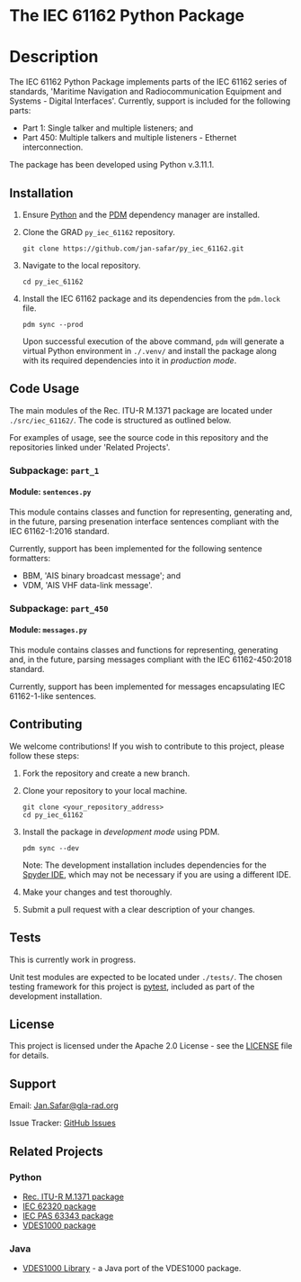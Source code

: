 # The IEC 61162 Python Package

# Description

The IEC 61162 Python Package implements parts of the IEC 61162 series of standards, 'Maritime Navigation and Radiocommunication Equipment and Systems - Digital Interfaces'. Currently, support is included for the following parts:

* Part 1: Single talker and multiple listeners; and
* Part 450: Multiple talkers and multiple listeners - Ethernet interconnection.

The package has been developed using Python v.3.11.1.

## Installation

1. Ensure [Python](https://www.python.org/downloads/) and the [PDM](https://pdm-project.org/) dependency manager are installed.

1. Clone the GRAD `py_iec_61162` repository.
    ```
    git clone https://github.com/jan-safar/py_iec_61162.git
    ```

1. Navigate to the local repository.
    ```
    cd py_iec_61162
    ```

1. Install the IEC 61162 package and its dependencies from the `pdm.lock` file.
    ```
    pdm sync --prod
    ```
    Upon successful execution of the above command, `pdm` will generate a virtual Python environment in `./.venv/` and install the package along with its required dependencies into it in *production mode*.

## Code Usage

The main modules of the Rec. ITU-R M.1371 package are located under `./src/iec_61162/`. The code is structured as outlined below.

For examples of usage, see the source code in this repository and the repositories linked under 'Related Projects'.

### Subpackage: `part_1`

#### Module: `sentences.py`

This module contains classes and function for representing, generating and, in the future, parsing presenation interface sentences compliant with the IEC 61162-1:2016 standard.

Currently, support has been implemented for the following sentence formatters:
* BBM, 'AIS binary broadcast message'; and
* VDM, 'AIS VHF data-link message'.

### Subpackage: `part_450`

#### Module: `messages.py`

This module contains classes and functions for representing, generating and, in the future,
parsing messages compliant with the IEC 61162-450:2018 standard.

Currently, support has been implemented for messages encapsulating IEC 61162-1-like sentences.

## Contributing

We welcome contributions! If you wish to contribute to this project, please follow these steps:

1. Fork the repository and create a new branch.
1. Clone your repository to your local machine.
    
    ```
    git clone <your_repository_address>
    cd py_iec_61162
    ```
1. Install the package in *development mode* using PDM.
    ```
    pdm sync --dev
    ```    
    
    Note: The development installation includes dependencies for the [Spyder IDE](https://www.spyder-ide.org/), which may not be necessary if you are using a different IDE.
1. Make your changes and test thoroughly.
1. Submit a pull request with a clear description of your changes.

## Tests

This is currently work in progress.

Unit test modules are expected to be located under `./tests/`. The chosen testing framework for this project is [pytest](https://pytest.org), included as part of the development installation.

## License

This project is licensed under the Apache 2.0 License - see the [LICENSE](./LICENSE) file for details.

## Support

Email: Jan.Safar@gla-rad.org

Issue Tracker: [GitHub Issues](https://github.com/jan-safar/py_iec_61162/issues)

## Related Projects

### Python

* [Rec. ITU-R M.1371 package](https://github.com/jan-safar/py_rec_itu_r_m_1371.git)
* [IEC 62320 package](https://github.com/jan-safar/py_iec_62320.git)
* [IEC PAS 63343 package](https://github.com/jan-safar/py_iec_pas_63343.git)
* [VDES1000 package](https://github.com/jan-safar/py_vdes1000.git)

### Java

* [VDES1000 Library](https://github.com/gla-rad/VDES1000Lib) - a Java port of the VDES1000 package.
